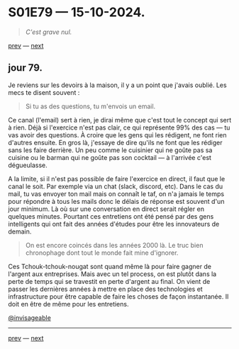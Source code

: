 # S01E79 — 15-10-2024.

> *C'est grave nul.*

[prev](S01E78-14-10-2024.md) — [next](S01E80-16-10-2024.md)   

## jour 79.

Je reviens sur les devoirs à la maison, il y a un point que j'avais oublié. Les mecs te disent souvent :    

> Si tu as des questions, tu m'envois un email.   

Ce canal (l'email) sert à rien, je dirai même que c'est tout le concept qui sert à rien. Déjà si l'exercice n'est pas clair, ce qui représente 99% des cas — tu vas avoir des questions. À croire que les gens qui les rédigent, ne font rien d'autres ensuite. En gros là, j'essaye de dire qu'ils ne font que les rédiger sans les faire derrière. Un peu comme le cuisinier qui ne goûte pas sa cuisine ou le barman qui ne goûte pas son cocktail — à l'arrivée c'est dégueulasse.    

A la limite, si il n'est pas possible de faire l'exercice en direct, il faut que le canal le soit. Par exemple via un chat (slack, discord, etc). Dans le cas du mail, tu vas envoyer ton mail mais on connaît le taf, on n'a jamais le temps pour répondre à tous les mails donc le délais de réponse est souvent d'un jour minimum. Là où sur une conversation en direct serait régler en quelques minutes. Pourtant ces entretiens ont été pensé par des gens intelligents qui ont fait des années d'études pour être les innovateurs de demain.     

> On est encore coincés dans les années 2000 là. Le truc bien chronophage dont tout le monde fait mine d'ignorer.   

Ces Tchouk-tchouk-nougat sont quand même là pour faire gagner de l'argent aux entreprises. Mais avec un tel process, on est plutôt dans la perte de temps qui se travestit en perte d'argent au final. On vient de passer les dernières années à mettre en place des technologies et infrastructure pour être capable de faire les choses de façon instantanée. Il doit en être de même pour les entretiens.    

[@invisageable](https://twitter.com/invisageable)   

---

[prev](S01E78-14-10-2024.md) — [next](S01E80-16-10-2024.md)   
